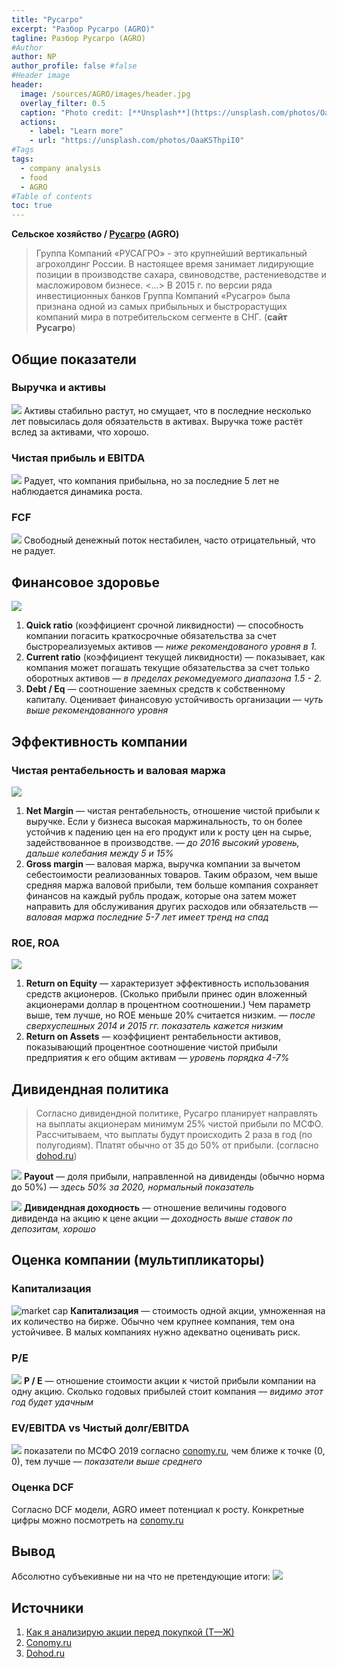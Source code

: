 ```yaml
---
title: "Русагро"
excerpt: "Разбор Русагро (AGRO)"
tagline: Разбор Русагро (AGRO)
#Author
author: NP
author_profile: false #false
#Header image
header:
  image: /sources/AGRO/images/header.jpg
  overlay_filter: 0.5
  caption: "Photo credit: [**Unsplash**](https://unsplash.com/photos/OaaKSThpiI0)"
  actions:
    - label: "Learn more"
    - url: "https://unsplash.com/photos/OaaKSThpiI0"
#Tags
tags:
  - company analysis
  - food
  - AGRO
#Table of contents
toc: true
---
```


**Сельское хозяйство / [Русагро](https://www.rusagrogroup.ru/ru/) (AGRO)**

> Группа Компаний «РУСАГРО» - это крупнейший вертикальный агрохолдинг России. В настоящее время занимает лидирующие позиции в производстве сахара, свиноводстве, растениеводстве и масложировом бизнесе. <...> В 2015 г. по версии ряда инвестиционных банков Группа Компаний «Русагро» была признана одной из самых прибыльных и быстрорастущих компаний мира в потребительском сегменте в СНГ. (**сайт Русагро**)


## Общие показатели

### Выручка и активы

![](../sources/AGRO/images/1_assets.png)
Активы стабильно растут, но смущает, что в последние несколько лет повысилась доля обязательств в активах. Выручка тоже растёт вслед за активами, что хорошо.

### Чистая прибыль и EBITDA
![](../sources/AGRO/images/2_net_profit.png)
Радует, что компания прибыльна, но за последние 5 лет не наблюдается динамика роста.  

### FCF
![](../sources/AGRO/images/fcf.png)
Свободный денежный поток нестабилен, часто отрицательный, что не радует.

## Финансовое здоровье
![](../sources/AGRO/images/3_fin_health.png)
1. **Quick ratio** (коэффициент срочной ликвидности) — cпособность компании погасить краткосрочные обязательства за счет быстрореализуемых активов — *ниже рекомендованого уровня в 1.*
1. **Current ratio** (коэффициент текущей ликвидности) — показывает, как компания может погашать текущие обязательства за счет только оборотных активов — *в пределах рекомедуемого диапазона 1.5 - 2.*
1. **Debt / Eq** — соотношение заемных средств к собственному капиталу. Оценивает финансовую устойчивость организации — *чуть выше рекомендованного уровня*

## Эффективность компании

### Чистая рентабельность и валовая маржа
![](../sources/AGRO/images/4_net_margin.png)
1. **Net Margin** — чистая рентабельность, отношение чистой прибыли к выручке. Если у бизнеса высокая маржинальность, то он более устойчив к падению цен на его продукт или к росту цен на сырье, задействованное в производстве. — *до 2016 высокий уровень, дальше колебания между 5 и 15%*
1. **Gross margin** — валовая маржа, выручка компании за вычетом себестоимости реализованных товаров. Таким образом, чем выше средняя маржа валовой прибыли, тем больше компания сохраняет финансов на каждый рубль продаж, которые она затем может направить для обслуживания других расходов или обязательств — *валовая маржа последние 5-7 лет имеет тренд на спад*

### ROE, ROA
![](../sources/AGRO/images/5_ROE_ROA.png)
1. **Return on Equity** — характеризует эффективность использования средств акционеров. (Сколько прибыли принес один вложенный акционерами доллар в процентном соотношении.) Чем параметр выше, тем лучше, но ROE меньше 20% считается низким. — *после сверхуспешных 2014 и 2015 гг. показатель кажется низким*
1. **Return on Assets** — коэффициент рентабельности активов, показывающий процентное соотношение чистой прибыли предприятия к его общим активам — *уровень порядка 4-7%*

## Дивидендная политика
> Согласно дивидендной политике, Русагро планирует направлять на выплаты акционерам минимум 25% чистой прибыли по МСФО. Рассчитываем, что выплаты будут происходить 2 раза в год (по полугодиям). Платят обычно от 35 до 50% от прибыли. (согласно [dohod.ru](https://www.dohod.ru/))

![](../sources/AGRO/images/6_payout.png)
**Payout** — доля прибыли, направленной на дивиденды (обычно норма до 50%) — *здесь 50% за 2020, нормальный показатель*

![](../sources/AGRO/images/7_dividend_share_percent.png)
**Дивидендная доходность** — отношение величины годового дивиденда на акцию к цене акции — *доходность выше ставок по депозитам, хорошо*

## Оценка компании (мультипликаторы)

### Капитализация
![market cap](../sources/AGRO/images/8_capitalization.png)
**Капитализация** — стоимость одной акции, умноженная на их количество на бирже. Обычно чем крупнее компания, тем она устойчивее. В малых компаниях нужно адекватно оценивать риск.

### P/E
![](../sources/AGRO/images/9_PE.png)
**P / E** — отношение стоимости акции к чистой прибыли компании на одну акцию. Сколько годовых прибылей стоит компания — *видимо этот год будет удачным*


### EV/EBITDA vs Чистый долг/EBITDA
![](../sources/AGRO/images/10_EV_DEBT_EBITDA.png)
показатели по МСФО 2019 согласно [conomy.ru](https://www.conomy.ru), чем ближе к точке (0, 0), тем лучше — *показатели выше среднего*

### Оценка DCF
Согласно DCF модели, AGRO имеет потенциал к росту. Конкретные цифры можно посмотреть на [conomy.ru](https://www.conomy.ru/emitent/ros-agro-plc/page-templates/3265/7183)

## Вывод
Абсолютно субъекивные ни на что не претендующие итоги:
![](../sources/AGRO/images/11_solve.png)


## Источники
1. [Как я анализирую акции перед покупкой (Т—Ж)](https://journal.tinkoff.ru/analiz-emitenta/)
1. [Conomy.ru](https://www.conomy.ru/emitent/ros-agro-plc)
1. [Dohod.ru](https://www.dohod.ru)